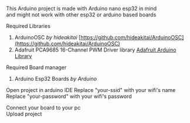 This Arduino project is made with Arduino nano esp32 in mind   
and might not work with other esp32 or arduino based boards  

Required Libraries 
1. ArduinoOSC *by hideakitai* [https://github.com/hideakitai/ArduinoOSC](https://github.com/hideakitai/ArduinoOSC)  
2. Adafruit PCA9685 16-Channel PWM Driver library [Adafruit Arduino Library](https://github.com/adafruit/Adafruit-PWM-Servo-Driver-Library)

Required Board manager
1. Arduino Esp32 Boards *by Arduino*

Open project in arduino IDE
Replace "your-ssid" with your wifi's name  
Replace "your-password" with your wifi's password  

Connect your board to your pc  
Upload project  
